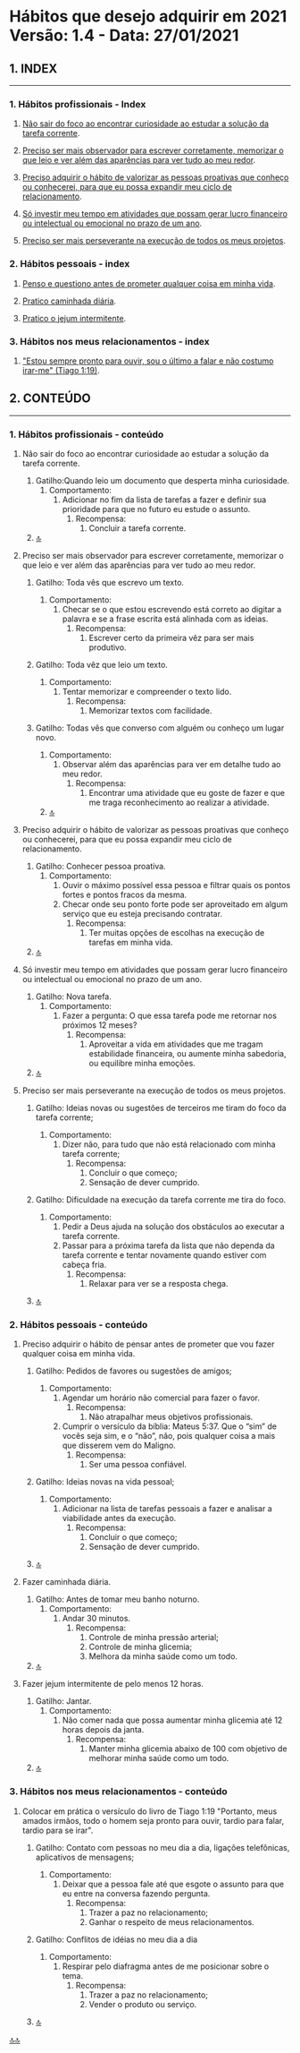 <span id="topo"><span>

# Hábitos que desejo adquirir em 2021 Versão: 1.4 - Data: 27/01/2021

## **1. INDEX**

---

### **1. Hábitos profissionais - Index**<span id="topo_profissional"><span>

1. [Não sair do foco ao encontrar curiosidade ao estudar a solução da tarefa corrente](#profissionais_1).

2. [Preciso ser mais observador para escrever corretamente, memorizar o que leio e ver além das aparências para ver tudo ao meu redor](#profissionais_2).

3. [Preciso adquirir o hábito de valorizar as pessoas proativas que conheço ou conhecerei, para que eu possa expandir meu ciclo de relacionamento](#profissionais_3).

4. [Só investir meu tempo em atividades que possam gerar lucro financeiro ou intelectual ou emocional no prazo de um ano](#profissionais_4).

5. [Preciso ser mais perseverante na execução de todos os meus projetos](#profissionais_6).

### **2. Hábitos pessoais - index**<span id="topo_pessoais"><span>

1. [Penso e questiono antes de prometer qualquer coisa em minha vida](#pessoais_1).

2. [Pratico caminhada diária](#pessoais_2).

3. [Pratico o jejum intermitente](#pessoais_3).

### **3. Hábitos nos meus relacionamentos - index**<span id="topo_relacionamentos"><span>

1. ["Estou sempre pronto para ouvir, sou o último a falar e não costumo irar-me" (Tiago 1:19)](#relacionamentos_1).

## **2. CONTEÚDO**

---

### **1. Hábitos profissionais - conteúdo**

1. Não sair do foco ao encontrar curiosidade ao estudar a solução da tarefa corrente.<span id="profissionais_1"><span>
   1. Gatilho:Quando leio um documento que desperta minha curiosidade.
      1. Comportamento:
         1. Adicionar no fim da lista de tarefas a fazer e definir sua prioridade para que no futuro eu estude o assunto.
            1. Recompensa:
               1. Concluir a tarefa corrente.
   2. [🔝](#topo_profissional "Retorna ao topo")

2. Preciso ser mais observador para escrever corretamente, memorizar o que leio e ver além das aparências para ver tudo ao meu redor.<span id="profissionais_2"><span>
   1. Gatilho: Toda vês que escrevo um texto.
      1. Comportamento:
         1. Checar se o que estou escrevendo está correto ao digitar a palavra e se a frase escrita está alinhada com as ideias.
            1. Recompensa:
               1. Escrever certo da primeira vêz para ser mais produtivo.

   2. Gatilho: Toda vêz que leio um texto.
      1. Comportamento:
         1. Tentar memorizar e compreender o texto lido.
            1. Recompensa:
               1. Memorizar textos com facilidade.

   3. Gatilho: Todas vês que converso com alguém ou conheço um lugar novo.
      1. Comportamento:
         1. Observar além das aparências para ver em detalhe tudo ao meu redor.
            1. Recompensa:
               1. Encontrar uma atividade que eu goste de fazer e que me traga reconhecimento ao realizar a atividade.
      2. [🔝](#topo_profissional "Retorna ao topo")

3. Preciso adquirir o hábito de valorizar as pessoas proativas que conheço ou conhecerei, para que eu possa expandir meu ciclo de relacionamento. <span id="profissionais_3"><span>
   1. Gatilho: Conhecer pessoa proativa.
      1. Comportamento:
         1. Ouvir o máximo possível essa pessoa e filtrar quais os pontos fortes e pontos fracos da mesma.
         2. Checar onde seu ponto forte pode ser aproveitado em algum serviço que eu esteja precisando contratar.
            1. Recompensa:
               1. Ter muitas opções de escolhas na execução de tarefas em minha vida.
   2. [🔝](#topo_profissional "Retorna ao topo")

4. Só investir meu tempo em atividades que possam gerar lucro financeiro ou intelectual ou emocional no prazo de um ano. <span id="profissionais_4"><span>
   1. Gatilho: Nova tarefa.
      1. Comportamento:
         1. Fazer a pergunta: O que essa tarefa pode me retornar nos próximos 12 meses?
            1. Recompensa:
               1. Aproveitar a vida em atividades que me tragam estabilidade financeira, ou  aumente minha sabedoria, ou equilibre minha emoções.
   2. [🔝](#topo_profissional "Retorna ao topo")

5. Preciso ser mais perseverante na execução de todos os meus projetos. <span id="profissionais_6"><span>
   1. Gatilho: Ideias novas ou sugestões de terceiros me tiram do foco da tarefa corrente;
      1. Comportamento:
         1. Dizer não, para tudo que não está relacionado com minha tarefa corrente;
            1. Recompensa:
               1. Concluir o que começo;
               2. Sensação de dever cumprido.

   2. Gatilho: Dificuldade na execução da tarefa corrente me tira do foco.
      1. Comportamento:
         1. Pedir a Deus ajuda na solução dos obstáculos ao executar a tarefa corrente.
         2. Passar para a próxima tarefa da lista que não dependa da tarefa corrente e tentar novamente quando estiver com cabeça fria.
            1. Recompensa:
               1. Relaxar para ver se a resposta chega.
   3. [🔝](#topo_profissional "Retorna ao topo")

### **2. Hábitos pessoais - conteúdo**

1. Preciso adquirir o hábito de pensar antes de prometer que vou fazer qualquer coisa em minha vida. <span id="pessoais_1"><span>
   1. Gatilho: Pedidos de favores ou sugestões de amigos;
      1. Comportamento:
         1. Agendar um horário não comercial para fazer o favor.
            1. Recompensa:
               1. Não atrapalhar meus objetivos profissionais.
         2. Cumprir o versículo da bíblia: Mateus 5:37. Que o “sim” de vocês seja sim, e o “não”, não, pois qualquer coisa a mais que disserem vem do Maligno.
            1. Recompensa:
               1. Ser uma pessoa confiável.

   2. Gatilho: Ideias novas na vida pessoal;
      1. Comportamento:
         1. Adicionar na lista de tarefas pessoais a fazer e analisar a viabilidade antes da execução.
            1. Recompensa:
               1. Concluir o que começo;
               2. Sensação de dever cumprido.
   3. [🔝](#topo_pessoais "Retorna ao topo")

2. Fazer caminhada diária.<span id="pessoais_2"><span>
   1. Gatilho: Antes de tomar meu banho noturno.
      1. Comportamento:
         1. Andar 30 minutos.
            1. Recompensa:
               1. Controle de minha pressão arterial;
               2. Controle de minha glicemia;
               3. Melhora da minha saúde como um todo.
   2. [🔝](#topo_pessoais "Retorna ao topo")

3. Fazer jejum intermitente de pelo menos 12 horas. <span id="pessoais_3"><span>
   1. Gatilho: Jantar.
      1. Comportamento:
         1. Não comer nada que possa aumentar minha glicemia até 12 horas depois da janta.
            1. Recompensa:
               1. Manter minha glicemia abaixo de 100 com objetivo de melhorar minha saúde como um todo.
   2. [🔝](#topo_pessoais "Retorna ao topo")

### **3. Hábitos nos meus relacionamentos - conteúdo**

1. Colocar em prática o versículo do livro de Tiago 1:19 "Portanto, meus amados irmãos, todo o homem seja pronto para ouvir, tardio para falar, tardio para se irar". <span id="relacionamentos_1"><span>
   1. Gatilho: Contato com pessoas no meu dia a dia, ligações telefônicas, aplicativos de mensagens;
      1. Comportamento:
         1. Deixar que a pessoa fale até que esgote o assunto para que eu entre na conversa fazendo pergunta.
            1. Recompensa:
               1. Trazer a paz no relacionamento;
               2. Ganhar o respeito de meus relacionamentos.

   2. Gatilho: Conflitos de idéias no meu dia a dia
      1. Comportamento:
         1. Respirar pelo diafragma antes de me posicionar sobre o tema.
            1. Recompensa:
               1. Trazer a paz no relacionamento;
               2. Vender o produto ou serviço.
   3. [🔝](#topo_relacionamentos "Retorna ao topo")

[🔝🔝](#topo "Retorna ao topo")

